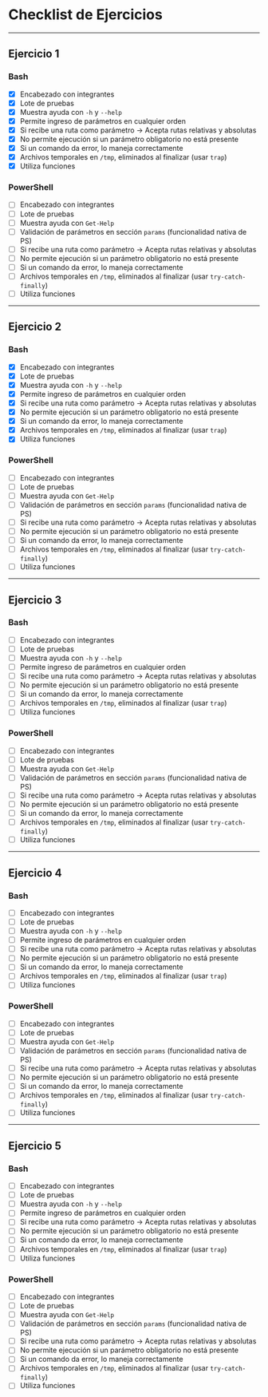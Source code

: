 # Checklist de Ejercicios

---

## Ejercicio 1

### Bash

- [x] Encabezado con integrantes
- [x] Lote de pruebas
- [x] Muestra ayuda con `-h` y `--help`
- [x] Permite ingreso de parámetros en cualquier orden
- [x] Si recibe una ruta como parámetro → Acepta rutas relativas y absolutas
- [x] No permite ejecución si un parámetro obligatorio no está presente
- [x] Si un comando da error, lo maneja correctamente
- [x] Archivos temporales en `/tmp`, eliminados al finalizar (usar `trap`)
- [x] Utiliza funciones

### PowerShell

- [ ] Encabezado con integrantes
- [ ] Lote de pruebas
- [ ] Muestra ayuda con `Get-Help`
- [ ] Validación de parámetros en sección `params` (funcionalidad nativa de PS)
- [ ] Si recibe una ruta como parámetro → Acepta rutas relativas y absolutas
- [ ] No permite ejecución si un parámetro obligatorio no está presente
- [ ] Si un comando da error, lo maneja correctamente
- [ ] Archivos temporales en `/tmp`, eliminados al finalizar (usar `try-catch-finally`)
- [ ] Utiliza funciones

---

## Ejercicio 2

### Bash

- [x] Encabezado con integrantes
- [x] Lote de pruebas
- [x] Muestra ayuda con `-h` y `--help`
- [x] Permite ingreso de parámetros en cualquier orden
- [x] Si recibe una ruta como parámetro → Acepta rutas relativas y absolutas
- [x] No permite ejecución si un parámetro obligatorio no está presente
- [x] Si un comando da error, lo maneja correctamente
- [x] Archivos temporales en `/tmp`, eliminados al finalizar (usar `trap`)
- [x] Utiliza funciones

### PowerShell

- [ ] Encabezado con integrantes
- [ ] Lote de pruebas
- [ ] Muestra ayuda con `Get-Help`
- [ ] Validación de parámetros en sección `params` (funcionalidad nativa de PS)
- [ ] Si recibe una ruta como parámetro → Acepta rutas relativas y absolutas
- [ ] No permite ejecución si un parámetro obligatorio no está presente
- [ ] Si un comando da error, lo maneja correctamente
- [ ] Archivos temporales en `/tmp`, eliminados al finalizar (usar `try-catch-finally`)
- [ ] Utiliza funciones

---

## Ejercicio 3

### Bash

- [ ] Encabezado con integrantes
- [ ] Lote de pruebas
- [ ] Muestra ayuda con `-h` y `--help`
- [ ] Permite ingreso de parámetros en cualquier orden
- [ ] Si recibe una ruta como parámetro → Acepta rutas relativas y absolutas
- [ ] No permite ejecución si un parámetro obligatorio no está presente
- [ ] Si un comando da error, lo maneja correctamente
- [ ] Archivos temporales en `/tmp`, eliminados al finalizar (usar `trap`)
- [ ] Utiliza funciones

### PowerShell

- [ ] Encabezado con integrantes
- [ ] Lote de pruebas
- [ ] Muestra ayuda con `Get-Help`
- [ ] Validación de parámetros en sección `params` (funcionalidad nativa de PS)
- [ ] Si recibe una ruta como parámetro → Acepta rutas relativas y absolutas
- [ ] No permite ejecución si un parámetro obligatorio no está presente
- [ ] Si un comando da error, lo maneja correctamente
- [ ] Archivos temporales en `/tmp`, eliminados al finalizar (usar `try-catch-finally`)
- [ ] Utiliza funciones

---

## Ejercicio 4

### Bash

- [ ] Encabezado con integrantes
- [ ] Lote de pruebas
- [ ] Muestra ayuda con `-h` y `--help`
- [ ] Permite ingreso de parámetros en cualquier orden
- [ ] Si recibe una ruta como parámetro → Acepta rutas relativas y absolutas
- [ ] No permite ejecución si un parámetro obligatorio no está presente
- [ ] Si un comando da error, lo maneja correctamente
- [ ] Archivos temporales en `/tmp`, eliminados al finalizar (usar `trap`)
- [ ] Utiliza funciones

### PowerShell

- [ ] Encabezado con integrantes
- [ ] Lote de pruebas
- [ ] Muestra ayuda con `Get-Help`
- [ ] Validación de parámetros en sección `params` (funcionalidad nativa de PS)
- [ ] Si recibe una ruta como parámetro → Acepta rutas relativas y absolutas
- [ ] No permite ejecución si un parámetro obligatorio no está presente
- [ ] Si un comando da error, lo maneja correctamente
- [ ] Archivos temporales en `/tmp`, eliminados al finalizar (usar `try-catch-finally`)
- [ ] Utiliza funciones

---

## Ejercicio 5

### Bash

- [ ] Encabezado con integrantes
- [ ] Lote de pruebas
- [ ] Muestra ayuda con `-h` y `--help`
- [ ] Permite ingreso de parámetros en cualquier orden
- [ ] Si recibe una ruta como parámetro → Acepta rutas relativas y absolutas
- [ ] No permite ejecución si un parámetro obligatorio no está presente
- [ ] Si un comando da error, lo maneja correctamente
- [ ] Archivos temporales en `/tmp`, eliminados al finalizar (usar `trap`)
- [ ] Utiliza funciones

### PowerShell

- [ ] Encabezado con integrantes
- [ ] Lote de pruebas
- [ ] Muestra ayuda con `Get-Help`
- [ ] Validación de parámetros en sección `params` (funcionalidad nativa de PS)
- [ ] Si recibe una ruta como parámetro → Acepta rutas relativas y absolutas
- [ ] No permite ejecución si un parámetro obligatorio no está presente
- [ ] Si un comando da error, lo maneja correctamente
- [ ] Archivos temporales en `/tmp`, eliminados al finalizar (usar `try-catch-finally`)
- [ ] Utiliza funciones